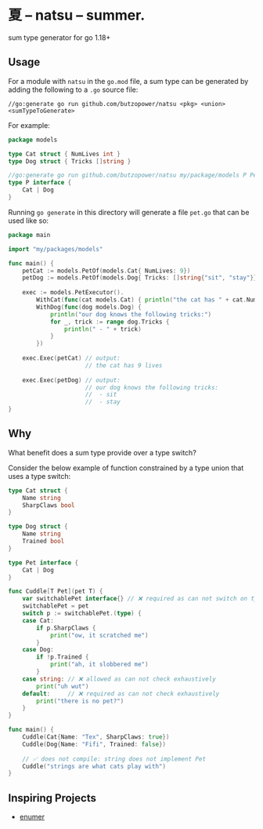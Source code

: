 # 夏 – natsu – summer.

sum type generator for go 1.18+

## Usage

For a module with `natsu` in the `go.mod` file, a sum type can be generated by adding the following to a `.go` source file:

```
//go:generate go run github.com/butzopower/natsu <pkg> <union> <sumTypeToGenerate>
```

For example:

```go
package models

type Cat struct { NumLives int }
type Dog struct { Tricks []string }

//go:generate go run github.com/butzopower/natsu my/package/models P Pet
type P interface {
    Cat | Dog
}
```

Running `go generate` in this directory will generate a file `pet.go` that can be used like so:

```go
package main

import "my/packages/models"

func main() {
    petCat := models.PetOf(models.Cat{ NumLives: 9})
    petDog := models.PetOf(models.Dog{ Tricks: []string{"sit", "stay"}})
    
    exec := models.PetExecutor().
        WithCat(func(cat models.Cat) { println("the cat has " + cat.NumLives + " lives")}).
        WithDog(func(dog models.Dog) { 
            println("our dog knows the following tricks:")
            for _, trick := range dog.Tricks {
                println(" - " + trick)
            }
        })
    
    exec.Exec(petCat) // output: 
                      // the cat has 9 lives
    
    exec.Exec(petDog) // output: 
                      // our dog knows the following tricks:
                      //  - sit
                      //  - stay
}

```

## Why

What benefit does a sum type provide over a type switch?

Consider the below example of function constrained by a type union that uses a type switch:

```go
type Cat struct {
    Name string 
    SharpClaws bool
}

type Dog struct {
    Name string
    Trained bool
}

type Pet interface {
    Cat | Dog
}

func Cuddle[T Pet](pet T) {
    var switchablePet interface{} // ❌ required as can not switch on type constraint
    switchablePet = pet
    switch p := switchablePet.(type) {
    case Cat:
        if p.SharpClaws {
            print("ow, it scratched me")
        }
    case Dog:
        if !p.Trained {
            print("ah, it slobbered me")
        }
    case string: // ❌ allowed as can not check exhaustively
        print("uh wut")
    default:     // ❌ required as can not check exhaustively
        print("there is no pet?")
    }
}

func main() {
    Cuddle(Cat{Name: "Tex", SharpClaws: true})
    Cuddle(Dog{Name: "Fifi", Trained: false})
    
    // ✅ does not compile: string does not implement Pet 
    Cuddle("strings are what cats play with")
}

```

## Inspiring Projects

* [enumer](https://github.com/dmarkham/enumer)